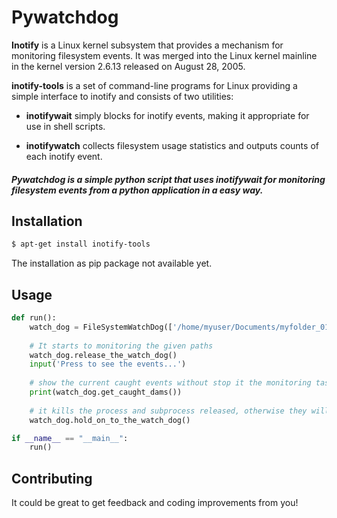 # Pywatchdog
**Inotify** is a Linux kernel subsystem that provides a mechanism for monitoring filesystem events. It was merged into the Linux kernel mainline in the kernel version 2.6.13 released on August 28, 2005. 

**inotify-tools** is a set of command-line programs for Linux providing a simple interface to inotify and consists of two utilities:

* **inotifywait** simply blocks for inotify events, making it appropriate for use in shell scripts.

* **inotifywatch** collects filesystem usage statistics and outputs counts of each inotify event.

##### Pywatchdog is a simple python script that uses **inotifywait** for monitoring filesystem events from a python application in a easy way. #####

## Installation
```sh
$ apt-get install inotify-tools
```

The installation as pip package not available yet.

## Usage
```python
def run():
    watch_dog = FileSystemWatchDog(['/home/myuser/Documents/myfolder_01','/home/myuser/Documents/myfolder_02'])
    
    # It starts to monitoring the given paths
    watch_dog.release_the_watch_dog()
    input('Press to see the events...')
    
    # show the current caught events without stop it the monitoring task
    print(watch_dog.get_caught_dams())
    
    # it kills the process and subprocess released, otherwise they will be running until computer is turned off
    watch_dog.hold_on_to_the_watch_dog()

if __name__ == "__main__":
    run()

```

## Contributing

It could be great to get feedback and coding improvements from you! 

